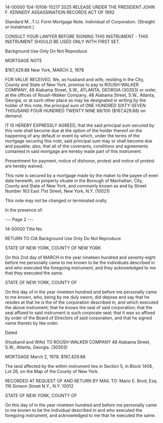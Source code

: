 14-00000
104-10106-10217 2025 RELEASE UNDER THE PRESIDENT JOHN F. KENNEDY ASSASSINATION RECORDS ACT OF 1992

Standard M...T.U. Form
Mortgage Note. Individual of Corporation. (Straight or Instalment.)

CONSULT YOUR LAWYER BEFORE SIGNING THIS INSTRUMENT - THIS INSTRUMENT SHOULD BE USED ONLY WITH FIRST SET.

Background Use Only
Do Not Reproduce

MORTGAGE NOTE

$167,429.88 New York, MARCH 2, 1978

FOR VALUE RECEIVED, We, as husband and wife, residing in the City, County and State of New York, promise to pay to ROUSH-WALKER COMPANY, 48 Alabama Street, S.W., ATLANTA, GEORGIA (30303) or order, at the offices of Roush-Walker Company, 48 Alabama Street, S.W., Atlanta, Georgia, or at such other place as may be designated in writing by the holder of this note, the principal sum of ONE HUNDRED SIXTY-SEVEN THOUSAND FOUR HUNDRED TWENTY NINE 88/100 ($167,429.88) on demand.

IT IS HEREBY EXPRESSLY AGREED, that the said principal sum secured by this note shall become due at the option of the holder thereof on the happening of any default or event by which, under the terms of the mortgage securing this note, said principal sum may or shall become due and payable; also, that all of the covenants, conditions and agreements contained in said mortgage are hereby made part of this instrument.

Presentment for payment, notice of dishonor, protest and notice of protest are hereby waived.

This note is secured by a mortgage made by the maker to the payee of even date herewith, on property situate in the Borough of Manhattan, City, County and State of New York, and commonly known as and by Street Number 163 East 71st Street, New York, N.Y. (10021)

This note may not be changed or terminated orally.

In the presence of:

--- Page 2 ---

14-00000
Title No.

RETURN TO CIA
Background Use Only
Do Not Reproduce

STATE OF NEW YORK,
COUNTY OF NEW YORK

On this 2nd day of MARCH in the year nineteen hundred and seventy-eight before me personally came to me known to be the individuals described in and who executed the foregoing instrument, and they acknowledged to me that they executed the same.

STATE OF NEW YORK,
COUNTY OF

On this day of in the year nineteen hundred and before me personally came to me known, who, being by me duly sworn, did depose and say that he resides at that he is the of the corporation described in, and which executed the above instrument; that he knows the seal of said corporation; that the seal affixed to said instrument is such corporate seal; that it was so affixed by order of the Board of Directors of said corporation, and that he signed name thereto by like order.

Dated

(Husband and Wife)
TO
ROUSH-WALKER COMPANY
48 Alabama Street, S.W.,
Atlanta, Georgia.
(30303)

MORTGAGE
March 2, 1978.
$167,429.88

The land affected by the within instrument lies in Section 5, in Block 1406, Lot 26, on the Map of the County of New York.

RECORDED AT REQUEST OF
AND RETURN BY MAIL TO:
Mario E. Brod, Esq.
116 Simeon Street
N.Y., N.Y. 10012

STATE OF NEW YORK,
COUNTY OF

On this day of in the year nineteen hundred and before me personally came to me known to be the individual described in and who executed the foregoing instrument, and acknowledged to me that he executed the same.
